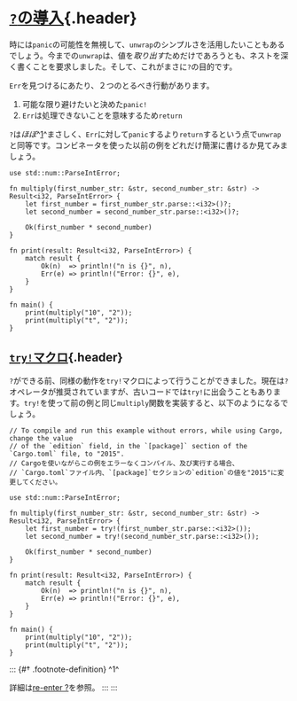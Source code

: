 # [`?`の導入](#の導入){.header}

時には`panic`の可能性を無視して、`unwrap`のシンプルさを活用したいこともあるでしょう。今までの`unwrap`は、値を*取り出す*ためだけであろうとも、ネストを深く書くことを要求しました。そして、これがまさに`?`の目的です。

`Err`を見つけるにあたり、２つのとるべき行動があります。

1.  可能な限り避けたいと決めた`panic!`
2.  `Err`は処理できないことを意味するため`return`

`?`は*ほぼ*^[1](#†)^まさしく、`Err`に対して`panic`するより`return`するという点で`unwrap`と同等です。コンビネータを使った以前の例をどれだけ簡潔に書けるか見てみましょう。

    use std::num::ParseIntError;

    fn multiply(first_number_str: &str, second_number_str: &str) -> Result<i32, ParseIntError> {
        let first_number = first_number_str.parse::<i32>()?;
        let second_number = second_number_str.parse::<i32>()?;

        Ok(first_number * second_number)
    }

    fn print(result: Result<i32, ParseIntError>) {
        match result {
            Ok(n)  => println!("n is {}", n),
            Err(e) => println!("Error: {}", e),
        }
    }

    fn main() {
        print(multiply("10", "2"));
        print(multiply("t", "2"));
    }

## [`try!`マクロ](#tryマクロ){.header}

`?`ができる前、同様の動作を`try!`マクロによって行うことができました。現在は`?`オペレータが推奨されていますが、古いコードでは`try!`に出会うこともあります。`try!`を使って前の例と同じ`multiply`関数を実装すると、以下のようになるでしょう。

    // To compile and run this example without errors, while using Cargo, change the value 
    // of the `edition` field, in the `[package]` section of the `Cargo.toml` file, to "2015".
    // Cargoを使いながらこの例をエラーなくコンパイル、及び実行する場合、
    // `Cargo.toml`ファイル内、`[package]`セクションの`edition`の値を"2015"に変更してください。

    use std::num::ParseIntError;

    fn multiply(first_number_str: &str, second_number_str: &str) -> Result<i32, ParseIntError> {
        let first_number = try!(first_number_str.parse::<i32>());
        let second_number = try!(second_number_str.parse::<i32>());

        Ok(first_number * second_number)
    }

    fn print(result: Result<i32, ParseIntError>) {
        match result {
            Ok(n)  => println!("n is {}", n),
            Err(e) => println!("Error: {}", e),
        }
    }

    fn main() {
        print(multiply("10", "2"));
        print(multiply("t", "2"));
    }

::: {#† .footnote-definition}
^1^

詳細は[re-enter
?](../multiple_error_types/reenter_question_mark.html)を参照。
:::
:::

